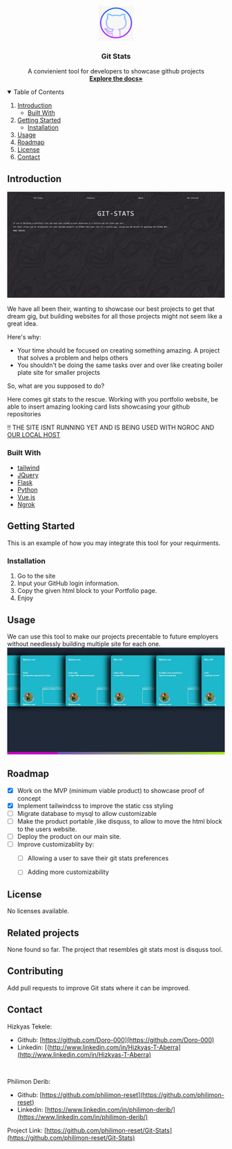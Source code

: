 <br />
<p align="center">
  <a href="https://github.com/philimon-reset/Git-Stats">
    <img src="logo.png" alt="Logo" width="80" height="80">
  </a>
  <h3 align="center">Git Stats</h3>
  <p align="center">
    A convienient tool for developers to showcase github projects
    <br />
    <a href="https://github.com/philimon-reset/Git-Stats"><strong>Explore the docs»</strong></a>
  </p>
</p>



<!-- TABLE OF CONTENTS -->
<details open="open">
  <summary>Table of Contents</summary>
  <ol>
    <li>
      <a href="#Introduction">Introduction</a>
      <ul>
        <li><a href="#built-with">Built With</a></li>
      </ul>
    </li>
    <li>
      <a href="#getting-started">Getting Started</a>
      <ul>
        <li><a href="#installation">Installation</a></li>
      </ul>
    </li>
    <li><a href="#usage">Usage</a></li>
    <li><a href="#roadmap">Roadmap</a></li>
    <li><a href="#license">License</a></li>
    <li><a href="#contact">Contact</a></li>
  </ol>
</details>



<!-- Introduction -->
## Introduction

<img src="intro.jpg" alt="Shot">

We have all been their, wanting to showcase our best projects to get that dream gig, but building websites for all those projects might not seem like a great idea.

Here's why:
* Your time should be focused on creating something amazing. A project that solves a problem and helps others
* You shouldn't be doing the same tasks over and over like creating boiler plate site for smaller projects

So, what are you supposed to do?

Here comes git stats to the rescue. Working with you portfolio website, be able to insert amazing looking card lists showcasing your github repositories

!! THE SITE ISNT RUNNING YET AND IS BEING USED WITH NGROC AND [OUR LOCAL HOST](http://localhost:5000.com)


### Built With

* [tailwind](https://tailwindcss.com)
* [JQuery](https://jquery.com)
* [Flask](https://flask.palletsprojects.com/)
* [Python](https://python.org)
* [Vue.js](https://vuejs.org/)
* [Ngrok](https://dashboard.ngrok.com/)



<!-- GETTING STARTED -->
## Getting Started

This is an example of how you may integrate this tool for your requirments.


### Installation

1. Go to the site [](http://localhost:5000.com)
2. Input your GitHub login information.
3. Copy the given html block to your Portfolio page.
4. Enjoy


<!-- USAGE EXAMPLES -->
## Usage

We can use this tool to make our projects precentable to future employers without needlessly building multiple site for each one.
<img src="SharedScreenshot.jpg" alt="Shot">


<!-- ROADMAP -->
## Roadmap

- [x] Work on the MVP (minimum viable product) to showcase proof of concept
- [x] Implement tailwindcss to improve the static css styling
- [ ] Migrate database to mysql to allow customizable 
- [ ] Make the product portable ,like disquss, to allow to move the html block to the users website.
- [ ] Deploy the product on our main site.
- [ ] Improve customizablity by:
    - [ ] Allowing a user to save their git stats preferences
    - [ ] Adding more customizability


<!-- LICENSE -->
## License

No licenses available.

## Related projects

None found so far. The project that resembles git stats most is disquss tool.

## Contributing

Add pull requests to improve Git stats where it can be improved.


<!-- CONTACT -->
## Contact

Hizkyas Tekele:
* Github: [https://github.com/Doro-000](https://github.com/Doro-000)
* Linkedin: [(http://www.linkedin.com/in/Hizkyas-T-Aberra](http://www.linkedin.com/in/Hizkyas-T-Aberra)
<br />

Philimon Derib:
* Github: [https://github.com/philimon-reset](https://github.com/philimon-reset)
* Linkedin: [https://www.linkedin.com/in/philimon-derib/](https://www.linkedin.com/in/philimon-derib/)

Project Link: [https://github.com/philimon-reset/Git-Stats](https://github.com/philimon-reset/Git-Stats)
